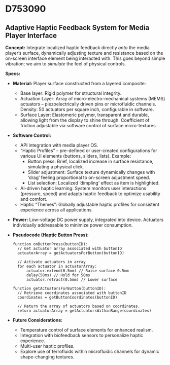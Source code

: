 # D753090

## Adaptive Haptic Feedback System for Media Player Interface

**Concept:** Integrate localized haptic feedback directly *onto* the media player’s surface, dynamically adjusting texture and resistance based on the on-screen interface element being interacted with. This goes beyond simple vibration; we aim to *simulate* the feel of physical controls.

**Specs:**

*   **Material:** Player surface constructed from a layered composite:
    *   Base layer: Rigid polymer for structural integrity.
    *   Actuation Layer: Array of micro-electro-mechanical systems (MEMS) actuators – piezoelectrically driven pins or microfluidic channels. Density: 50 actuators per square inch, configurable in software.
    *   Surface Layer: Elastomeric polymer, transparent and durable, allowing light from the display to shine through. Coefficient of friction adjustable via software control of surface micro-textures.

*   **Software Control:**
    *   API integration with media player OS.
    *   “Haptic Profiles” – pre-defined or user-created configurations for various UI elements (buttons, sliders, lists). Example:
        *   Button press: Brief, localized increase in surface resistance, simulating a physical click.
        *   Slider adjustment:  Surface texture dynamically changes with ‘drag’ feeling proportional to on-screen adjustment speed.
        *   List selection:  Localized ‘dimpling’ effect as item is highlighted.
    *   AI-driven haptic learning: System monitors user interactions (pressure, speed) and adapts haptic feedback to optimize usability and comfort.
    *   Haptic “Themes”: Globally adjustable haptic profiles for consistent experience across all applications.

*   **Power:** Low-voltage DC power supply, integrated into device.  Actuators individually addressable to minimize power consumption.

*   **Pseudocode (Haptic Button Press):**

    ```
    function onButtonPress(buttonID):
      // Get actuator array associated with buttonID
      actuatorArray = getActuatorsForButton(buttonID)

      // Activate actuators in array
      for each actuator in actuatorArray:
          actuator.extend(0.5mm) // Raise surface 0.5mm
          delay(50ms) // Hold for 50ms
          actuator.retract(0.5mm) // Lower surface

    function getActuatorsForButton(buttonID):
      // Retrieve coordinates associated with buttonID
      coordinates = getButtonCoordinates(buttonID)

      // Return the array of actuators based on coordinates.
      return actuatorArray = getActuatorsWithinRange(coordinates)
    ```

*   **Future Considerations:**
    *   Temperature control of surface elements for enhanced realism.
    *   Integration with biofeedback sensors to personalize haptic experience.
    *   Multi-user haptic profiles.
    *   Explore use of ferrofluids within microfluidic channels for dynamic shape-changing textures.